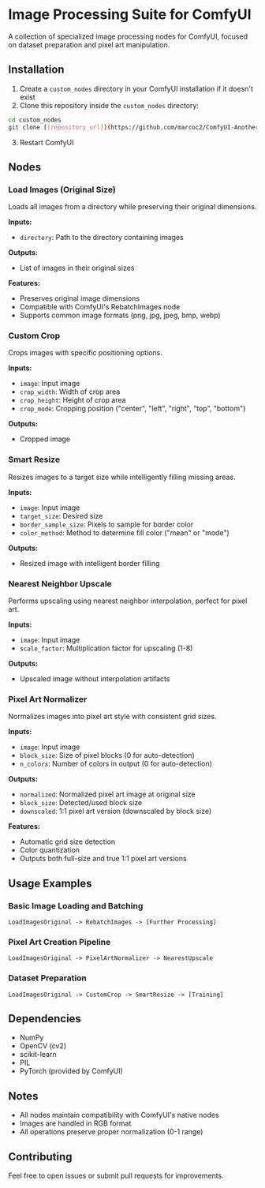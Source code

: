 # Image Processing Suite for ComfyUI

A collection of specialized image processing nodes for ComfyUI, focused on dataset preparation and pixel art manipulation.

## Installation

1. Create a `custom_nodes` directory in your ComfyUI installation if it doesn't exist
2. Clone this repository inside the `custom_nodes` directory:
```bash
cd custom_nodes
git clone [[repository_url]](https://github.com/marcoc2/ComfyUI-AnotherUtils)
```
3. Restart ComfyUI

## Nodes

### Load Images (Original Size)
Loads all images from a directory while preserving their original dimensions.

**Inputs:**
- `directory`: Path to the directory containing images

**Outputs:**
- List of images in their original sizes

**Features:**
- Preserves original image dimensions
- Compatible with ComfyUI's RebatchImages node
- Supports common image formats (png, jpg, jpeg, bmp, webp)

### Custom Crop
Crops images with specific positioning options.

**Inputs:**
- `image`: Input image
- `crop_width`: Width of crop area
- `crop_height`: Height of crop area
- `crop_mode`: Cropping position ("center", "left", "right", "top", "bottom")

**Outputs:**
- Cropped image

### Smart Resize
Resizes images to a target size while intelligently filling missing areas.

**Inputs:**
- `image`: Input image
- `target_size`: Desired size
- `border_sample_size`: Pixels to sample for border color
- `color_method`: Method to determine fill color ("mean" or "mode")

**Outputs:**
- Resized image with intelligent border filling

### Nearest Neighbor Upscale
Performs upscaling using nearest neighbor interpolation, perfect for pixel art.

**Inputs:**
- `image`: Input image
- `scale_factor`: Multiplication factor for upscaling (1-8)

**Outputs:**
- Upscaled image without interpolation artifacts

### Pixel Art Normalizer
Normalizes images into pixel art style with consistent grid sizes.

**Inputs:**
- `image`: Input image
- `block_size`: Size of pixel blocks (0 for auto-detection)
- `n_colors`: Number of colors in output (0 for auto-detection)

**Outputs:**
- `normalized`: Normalized pixel art image at original size
- `block_size`: Detected/used block size
- `downscaled`: 1:1 pixel art version (downscaled by block size)

**Features:**
- Automatic grid size detection
- Color quantization
- Outputs both full-size and true 1:1 pixel art versions

## Usage Examples

### Basic Image Loading and Batching
```
LoadImagesOriginal -> RebatchImages -> [Further Processing]
```

### Pixel Art Creation Pipeline
```
LoadImagesOriginal -> PixelArtNormalizer -> NearestUpscale
```

### Dataset Preparation
```
LoadImagesOriginal -> CustomCrop -> SmartResize -> [Training]
```

## Dependencies
- NumPy
- OpenCV (cv2)
- scikit-learn
- PIL
- PyTorch (provided by ComfyUI)

## Notes
- All nodes maintain compatibility with ComfyUI's native nodes
- Images are handled in RGB format
- All operations preserve proper normalization (0-1 range)

## Contributing
Feel free to open issues or submit pull requests for improvements.


